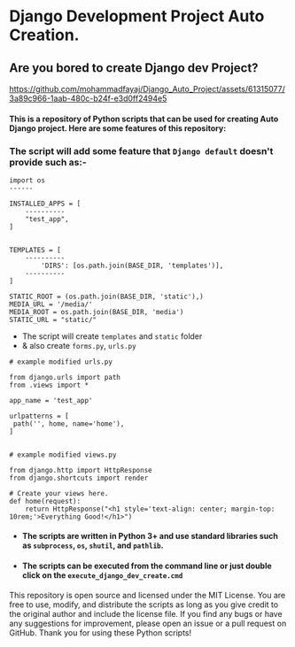 # Django Development Project Auto Creation.
## Are you bored to create Django dev Project?

https://github.com/mohammadfayaj/Django_Auto_Project/assets/61315077/3a89c966-1aab-480c-b24f-e3d0ff2494e5

#### This is a repository of Python scripts that can be used for creating Auto Django project. Here are some features of this repository:
### The script will add some feature that ```Django default``` doesn't provide such as:-

```
import os
------

INSTALLED_APPS = [
    ----------
    "test_app",
]


TEMPLATES = [
    ----------
        'DIRS': [os.path.join(BASE_DIR, 'templates')],
    ----------
]

STATIC_ROOT = (os.path.join(BASE_DIR, 'static'),)
MEDIA_URL = '/media/'
MEDIA_ROOT = os.path.join(BASE_DIR, 'media')
STATIC_URL = "static/"

```

- The script will create `templates` and `static` folder
- & also create `forms.py`, `urls.py`


```
# example modified urls.py

from django.urls import path 
from .views import * 
  
app_name = 'test_app'
 
urlpatterns = [ 
 path('', home, name='home'), 
]


# example modified views.py

from django.http import HttpResponse 
from django.shortcuts import render 
 
# Create your views here. 
def home(request):
    return HttpResponse("<h1 style='text-align: center; margin-top: 10rem;'>Everything Good!</h1>") 

```


- #### The scripts are written in Python 3+ and use standard libraries such as `subprocess`, `os`, `shutil`, and `pathlib`.
- #### The scripts can be executed from the command line or just double click on the `execute_django_dev_create.cmd` 


This repository is open source and licensed under the MIT License. You are free to use, modify, and distribute the scripts as long as you give credit to the original author and include the license file. If you find any bugs or have any suggestions for improvement, please open an issue or a pull request on GitHub. Thank you for using these Python scripts!
